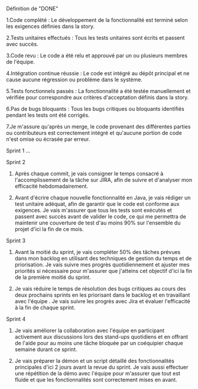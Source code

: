 Définition de "DONE"

1.Code complété : Le développement de la fonctionnalité est terminé selon les exigences définies dans la story.

2.Tests unitaires effectués : Tous les tests unitaires sont écrits et passent avec succès.

3.Code revu : Le code a été relu et approuvé par un ou plusieurs membres de l'équipe.

4.Intégration continue réussie : Le code est intégré au dépôt principal et ne cause aucune régression ou problème dans le système.

5.Tests fonctionnels passés : La fonctionnalité a été testée manuellement et vérifiée pour correspondre aux critères d'acceptation définis dans la story.

6.Pas de bugs bloquants : Tous les bugs critiques ou bloquants identifiés pendant les tests ont été corrigés.

7.Je m'assure qu'après un merge, le code provenant des différentes parties ou contributeurs est correctement intégré et qu'aucune portion de code n'est omise ou écrasée par erreur.

Sprint 1
...

Sprint 2

1. Après chaque commit, je vais consigner le temps consacré à l'accomplissement de la tâche sur JIRA, afin de suivre et d'analyser mon efficacité hebdomadairement.
   
2. Avant d'écrire chaque nouvelle fonctionnalité en Java, je vais rédiger un test unitaire adéquat, afin de garantir que le code est conforme aux exigences. Je vais m'assurer que tous les tests sont exécutés et passent avec succès avant de valider le code, ce qui me permettra de maintenir une couverture de test d'au moins 90% sur l'ensemble du projet d'ici la fin de ce mois.

Sprint 3

1. Avant la moitié du sprint, je vais compléter 50% des tâches prévues dans mon backlog en utilisant des techniques de gestion du temps et de priorisation. Je vais suivre mes progrès quotidiennement et ajuster mes priorités si nécessaire pour m'assurer que j'atteins cet objectif d'ici la fin de la première moitié du sprint.
   
2. Je vais réduire le temps de résolution des bugs critiques au cours des deux prochains sprints en les priorisant dans le backlog et en travaillant avec l'équipe . Je vais suivre les progrès avec Jira et évaluer l'efficacité à la fin de chaque sprint.

Sprint 4

1. Je vais améliorer la collaboration avec l'équipe en participant activement aux discussions lors des stand-ups quotidiens et en offrant de l'aide pour au moins une tâche bloquée par un coéquipier chaque semaine durant ce sprint.

2. Je vais préparer la démon et un script détaillé des fonctionnalités principales d'ici 2 jours avant la revue du sprint. Je vais aussi effectuer une répétition de la démo avec l'équipe pour m'assurer que tout est fluide et que les fonctionnalités sont correctement mises en avant.

